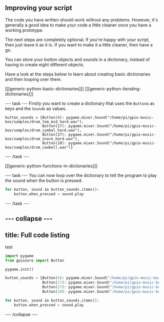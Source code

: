 ## Improving your script

The code you have written should work without any problems. However, it's generally a good idea to make your code a little cleaner once you have a working prototype.

The next steps are completely optional. If you're happy with your script, then just leave it as it is. If you want to make it a little cleaner, then have a go.

You can store your button objects and sounds in a dictionary, instead of having to create eight different objects.

Have a look at the steps below to learn about creating basic dictionaries and then looping over them.

[[[generic-python-basic-dictionaries]]]
[[[generic-python-iterating-dictionaries]]]

--- task ---
Firstly you want to create a dictionary that uses the `Button`s as keys and the `Sound`s as values.

```python3
button_sounds = {Button(4): pygame.mixer.Sound("/home/pi/gpio-music-box/samples/drum_tom_mid_hard.wav"),
                 Button(17): pygame.mixer.Sound("/home/pi/gpio-music-box/samples/drum_cymbal_hard.wav"),
                 Button(27): pygame.mixer.Sound("/home/pi/gpio-music-box/samples/drum_snare_hard.wav"),
                 Button(10): pygame.mixer.Sound("/home/pi/gpio-music-box/samples/drum_cowbell.wav")}
```
--- /task ---

[[[generic-python-functions-in-dictionaries]]]

--- task ---
You can now loop over the dictionary to tell the program to play the sound when the button is pressed.
```python
for button, sound in button_sounds.items():
    button.when_pressed = sound.play
```
--- /task ---

--- collapse ---
---
title: Full code listing
---
test
```python
import pygame
from gpiozero import Button

pygame.init()

button_sounds = {Button(4): pygame.mixer.Sound("/home/pi/gpio-music-box/samples/drum_tom_mid_hard.wav"),
                 Button(17): pygame.mixer.Sound("/home/pi/gpio-music-box/samples/drum_cymbal_hard.wav"),
                 Button(27): pygame.mixer.Sound("/home/pi/gpio-music-box/samples/drum_snare_hard.wav"),
                 Button(10): pygame.mixer.Sound("/home/pi/gpio-music-box/samples/drum_cowbell.wav")}

for button, sound in button_sounds.items():
    button.when_pressed = sound.play
```
--- /collapse ---



